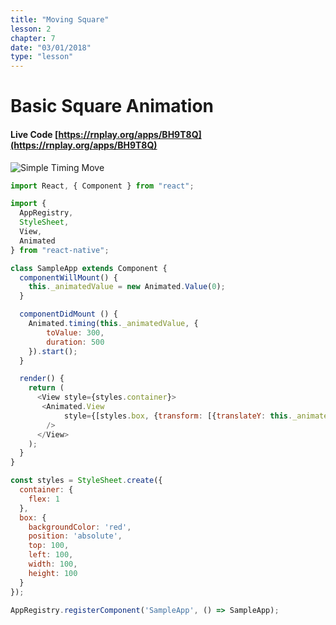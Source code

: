 ```yaml
---
title: "Moving Square"
lesson: 2
chapter: 7
date: "03/01/2018"
type: "lesson"
---
```

# Basic Square Animation

#### Live Code [https://rnplay.org/apps/BH9T8Q](https://rnplay.org/apps/BH9T8Q)

![Simple Timing Move](../images/SimpleTimingMove.gif)


```js
import React, { Component } from "react";

import {
  AppRegistry,
  StyleSheet,
  View,
  Animated
} from "react-native";

class SampleApp extends Component {
  componentWillMount() {
    this._animatedValue = new Animated.Value(0);
  }

  componentDidMount () {
    Animated.timing(this._animatedValue, {
        toValue: 300,
        duration: 500
    }).start();
  }

  render() {
    return (
      <View style={styles.container}>
       <Animated.View 
      		style={[styles.box, {transform: [{translateY: this._animatedValue}]}]}
      	/>
      </View>
    );
  }
}

const styles = StyleSheet.create({
  container: {
    flex: 1
  },
  box: {
   	backgroundColor: 'red',
    position: 'absolute',
    top: 100,
    left: 100,
    width: 100,
    height: 100
  }
});

AppRegistry.registerComponent('SampleApp', () => SampleApp);

```